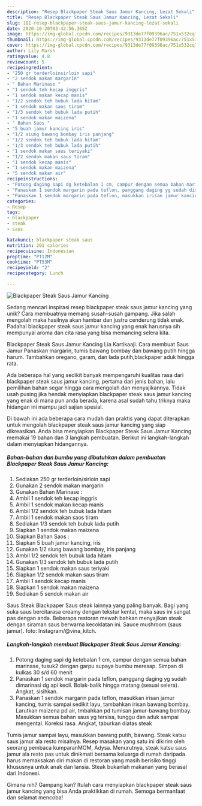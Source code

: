 ```yaml
---
description: "Resep Blackpaper Steak Saus Jamur Kancing, Lezat Sekali"
title: "Resep Blackpaper Steak Saus Jamur Kancing, Lezat Sekali"
slug: 181-resep-blackpaper-steak-saus-jamur-kancing-lezat-sekali
date: 2020-10-20T03:42:56.365Z
image: https://img-global.cpcdn.com/recipes/9313de77f09396ac/751x532cq70/blackpaper-steak-saus-jamur-kancing-foto-resep-utama.jpg
thumbnail: https://img-global.cpcdn.com/recipes/9313de77f09396ac/751x532cq70/blackpaper-steak-saus-jamur-kancing-foto-resep-utama.jpg
cover: https://img-global.cpcdn.com/recipes/9313de77f09396ac/751x532cq70/blackpaper-steak-saus-jamur-kancing-foto-resep-utama.jpg
author: Lily Marsh
ratingvalue: 4.8
reviewcount: 5
recipeingredient:
- "250 gr terderloinsirloin sapi"
- "2 sendok makan margarin"
- " Bahan Marinase "
- "1 sendok teh kecap inggris"
- "1 sendok makan kecap manis"
- "1/2 sendok teh bubuk lada hitam"
- "1 sendok makan saos tiram"
- "1/3 sendok teh bubuk lada putih"
- "1 sendok makan maizena"
- " Bahan Saos "
- "5 buah jamur kancing iris"
- "1/2 siung bawang bombay iris panjang"
- "1/2 sendok teh bubuk lada hitam"
- "1/3 sendok teh bubuk lada putih"
- "1 sendok makan saus teriyaki"
- "1/2 sendok makan saus tiram"
- "1 sendok kecap manis"
- "1 sendok makan maizena"
- "5 sendok makan air"
recipeinstructions:
- "Potong daging sapi dg ketebalan 1 cm, campur dengan semua bahan marinase, tusuk2 dengan garpu supaya bumbu meresap. Simpan di kulkas 30 s/d 60 menit"
- "Panaskan 1 sendok margarin pada teflon, panggang daging yg sudah dimarinasi dg api kecil. Bolak-balik hingga matang (sesuai selera). Angkat, sisihkan."
- "Panaskan 1 sendok margarin pada teflon, masukkan irisan jamur kancing, tumis sampai sedikit layu, tambahkan irisan bawang bombay. Larutkan maizena pd air, tmbahkan pd tumisan jamur-bawang bombay. Masukkan semua bahan saus yg tersisa, tunggu dan aduk sampai mengental. Koreksi rasa. Angkat, taburkan diatas steak"
categories:
- Resep
tags:
- blackpaper
- steak
- saus

katakunci: blackpaper steak saus 
nutrition: 201 calories
recipecuisine: Indonesian
preptime: "PT12M"
cooktime: "PT53M"
recipeyield: "2"
recipecategory: Lunch

---
```



![Blackpaper Steak Saus Jamur Kancing](https://img-global.cpcdn.com/recipes/9313de77f09396ac/751x532cq70/blackpaper-steak-saus-jamur-kancing-foto-resep-utama.jpg)

Sedang mencari inspirasi resep blackpaper steak saus jamur kancing yang unik? Cara membuatnya memang susah-susah gampang. Jika salah mengolah maka hasilnya akan hambar dan justru cenderung tidak enak. Padahal blackpaper steak saus jamur kancing yang enak harusnya sih mempunyai aroma dan cita rasa yang bisa memancing selera kita.

Blackpaper Steak Saus Jamur Kancing Lia Kartikaaji. Cara membuat Saus Jamur Panaskan margarin, tumis bawang bombay dan bawang putih hingga harum. Tambahkan oregano, garam, dan lada putih,blackpaper aduk hingga rata.

Ada beberapa hal yang sedikit banyak mempengaruhi kualitas rasa dari blackpaper steak saus jamur kancing, pertama dari jenis bahan, lalu pemilihan bahan segar hingga cara mengolah dan menyajikannya. Tidak usah pusing jika hendak menyiapkan blackpaper steak saus jamur kancing yang enak di mana pun anda berada, karena asal sudah tahu triknya maka hidangan ini mampu jadi sajian spesial.


Di bawah ini ada beberapa cara mudah dan praktis yang dapat diterapkan untuk mengolah blackpaper steak saus jamur kancing yang siap dikreasikan. Anda bisa menyiapkan Blackpaper Steak Saus Jamur Kancing memakai 19 bahan dan 3 langkah pembuatan. Berikut ini langkah-langkah dalam menyiapkan hidangannya.

<!--inarticleads1-->

##### Bahan-bahan dan bumbu yang dibutuhkan dalam pembuatan Blackpaper Steak Saus Jamur Kancing:

1. Sediakan 250 gr terderloin/sirloin sapi
1. Gunakan 2 sendok makan margarin
1. Gunakan  Bahan Marinase :
1. Ambil 1 sendok teh kecap inggris
1. Ambil 1 sendok makan kecap manis
1. Ambil 1/2 sendok teh bubuk lada hitam
1. Ambil 1 sendok makan saos tiram
1. Sediakan 1/3 sendok teh bubuk lada putih
1. Siapkan 1 sendok makan maizena
1. Siapkan  Bahan Saos :
1. Siapkan 5 buah jamur kancing, iris
1. Gunakan 1/2 siung bawang bombay, iris panjang
1. Ambil 1/2 sendok teh bubuk lada hitam
1. Gunakan 1/3 sendok teh bubuk lada putih
1. Siapkan 1 sendok makan saus teriyaki
1. Siapkan 1/2 sendok makan saus tiram
1. Ambil 1 sendok kecap manis
1. Siapkan 1 sendok makan maizena
1. Sediakan 5 sendok makan air


Saus Steak Blackpaper Saus steak lainnya yang paling banyak. Bagi yang suka saus bercitarasa creamy dengan tekstur kental, maka saus ini sangat pas dengan anda. Beberapa restoran mewah bahkan menyajikan steak dengan siraman saus berwarna kecoklatan ini. Sauce mushroom (saus jamur). foto: Instagram/@vina_kitch. 

<!--inarticleads2-->

##### Langkah-langkah membuat Blackpaper Steak Saus Jamur Kancing:

1. Potong daging sapi dg ketebalan 1 cm, campur dengan semua bahan marinase, tusuk2 dengan garpu supaya bumbu meresap. Simpan di kulkas 30 s/d 60 menit
1. Panaskan 1 sendok margarin pada teflon, panggang daging yg sudah dimarinasi dg api kecil. Bolak-balik hingga matang (sesuai selera). Angkat, sisihkan.
1. Panaskan 1 sendok margarin pada teflon, masukkan irisan jamur kancing, tumis sampai sedikit layu, tambahkan irisan bawang bombay. Larutkan maizena pd air, tmbahkan pd tumisan jamur-bawang bombay. Masukkan semua bahan saus yg tersisa, tunggu dan aduk sampai mengental. Koreksi rasa. Angkat, taburkan diatas steak


Tumis jamur sampai layu, masukkan bawang putih, bawang. Steak katsu saus jamur ala resto misalnya. Resep masakan yang satu ini dikirim oleh seorang pembaca kumparanMOM, Adysa. Menurutnya, steak katsu saus jamur ala resto pas untuk dinikmati bersama keluarga di rumah daripada harus memaksakan diri makan di restoran yang masih berisiko tinggi khususnya untuk anak dan lansia. Steak bukanlah makanan yang berasal dari Indonesi. 

Gimana nih? Gampang kan? Itulah cara menyiapkan blackpaper steak saus jamur kancing yang bisa Anda praktikkan di rumah. Semoga bermanfaat dan selamat mencoba!
